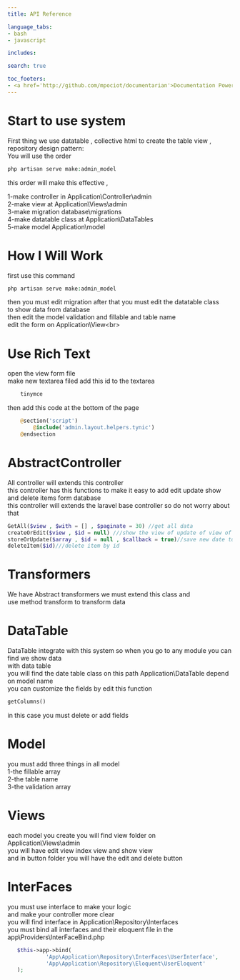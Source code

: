 ```yaml
---
title: API Reference

language_tabs:
- bash
- javascript

includes:

search: true

toc_footers:
- <a href='http://github.com/mpociot/documentarian'>Documentation Powered by Documentarian</a>
---
```

<!-- START_INFO -->
# Start to use system

First thing we use datatable , collective html to create the table view , repository design pattern:<br>
You will use the order <br>
```php
php artisan serve make:admin_model
```

this order will make this effective ,

1-make controller in Application\Controller\admin <br>
2-make view at Application\Views\admin <br>
3-make migration database\migrations <br>
4-make datatable class at Application\DataTables <br>
5-make model Application\model <br>


<!-- END_INFO -->



<!-- How_I_Will_Work -->
# How I Will Work


first use this command

```php
php artisan serve make:admin_model
```

then you must edit migration after that you must edit the datatable class<br>
to show data from database<br>
then edit the model validation and fillable and table name<br>
edit the form on Application\View\<br>


<!--How_I_Will_Work -->


<!-- Use_Rich_texT -->
# Use Rich Text
open the view form file<br>
make new textarea filed add this id to the textarea<br>

```css
    tinymce
```

then add this code at the bottom of the page

```php
    @section('script')
        @include('admin.layout.helpers.tynic')
    @endsection
```

<!-- Use_Rich_texT -->


<!-- AbstractController -->
# AbstractController
All controller will extends this controller <br>
this controller has this functions to make it easy to add edit update show and delete items form database<br>
this controller will extends the laravel base controller so do not worry about that

```php
GetAll($view , $with = [] , $paginate = 30) //get all data
createOrEdit($view , $id = null) ///show the view of update of view of create
storeOrUpdate($array , $id = null , $callback = true)//save new date to data base or update
deleteItem($id)///delete item by id
```
<!-- AbstractController -->


<!-- Transformers -->
# Transformers
We have Abstract transformers we must extend this class and<br>
use method transform to transform data
<!-- Transformers -->


<!-- DataTable -->
# DataTable
DataTable integrate with this system so when you go to any module you can find we show data <br>
with data table<br>
you will find the date table class on this path Application\DataTable depend on model name<br>
you can customize the fields by edit this function <br>
 ```php
getColumns()
 ```
 in this case you must delete or add fields
<!-- DataTable -->

<!-- model -->
# Model

you must add three things in all model<br>
1-the fillable array<br>
2-the table name<br>
3-the validation array<br>

<!-- model -->

<!-- Views -->
# Views

each model you create you will find view folder on<br>
Application\Views\admin<br>
you will have edit view index view and show view<br>
and in button folder you will have the edit and delete button<br>

<!-- Views -->

<!-- InterFaces -->
# InterFaces

you must use interface to make your logic <br>
and make your controller more clear<br>
you will find interface in Application\Repository\Interfaces<br>
you must bind all interfaces and their eloquent file in the app\Providers\InterFaceBind.php<br>

```php
   $this->app->bind(
            'App\Application\Repository\InterFaces\UserInterface',
            'App\Application\Repository\Eloquent\UserEloquent'
   );
```

<!-- InterFaces -->





